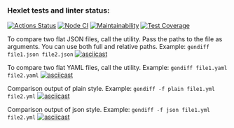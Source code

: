### Hexlet tests and linter status:
[![Actions Status](https://github.com/FreeS777/qa-auto-engineer-javascript-project-87/actions/workflows/hexlet-check.yml/badge.svg)](https://github.com/FreeS777/qa-auto-engineer-javascript-project-87/actions)
[![Node CI](https://github.com/FreeS777/qa-auto-engineer-javascript-project-87/actions/workflows/nodejs.yml/badge.svg?event=push)](https://github.com/FreeS777/qa-auto-engineer-javascript-project-87/actions/workflows/nodejs.yml)
[![Maintainability](https://api.codeclimate.com/v1/badges/0d15ef923903bf972483/maintainability)](https://codeclimate.com/github/FreeS777/qa-auto-engineer-javascript-project-87/maintainability)
[![Test Coverage](https://api.codeclimate.com/v1/badges/0d15ef923903bf972483/test_coverage)](https://codeclimate.com/github/FreeS777/qa-auto-engineer-javascript-project-87/test_coverage)

To compare two flat JSON files, call the utility. Pass the paths to the file as arguments. You can use both full and relative paths.
Example: `gendiff file1.json file2.json`
[![asciicast](https://asciinema.org/a/gBbU46RPXR7f1O0JSYhItnwJm.svg)](https://asciinema.org/a/gBbU46RPXR7f1O0JSYhItnwJm)

To compare two flat YAML files, call the utility.
Example: `gendiff file1.yaml file2.yaml`
[![asciicast](https://asciinema.org/a/xaq3OPANlupfJySfHm4YMhnxl.svg)](https://asciinema.org/a/xaq3OPANlupfJySfHm4YMhnxl)

Comparison output of plain style.
Example: `gendiff -f plain file1.yml file2.yml`
[![asciicast](https://asciinema.org/a/OZsxlNDueWlvLpwWoH3Ie5ftO.svg)](https://asciinema.org/a/OZsxlNDueWlvLpwWoH3Ie5ftO)

Comparison output of json style.
Example: `gendiff -f json file1.yml file2.yml`
[![asciicast](https://asciinema.org/a/9HrpQlAuLRKx8iKdtua0o8ydq.svg)](https://asciinema.org/a/9HrpQlAuLRKx8iKdtua0o8ydq)
